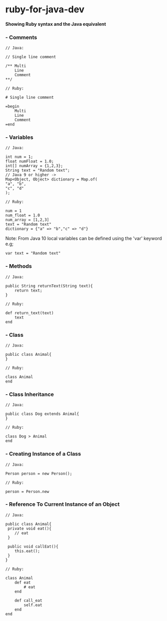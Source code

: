 # ruby-for-java-dev

#### Showing Ruby syntax and the Java equivalent

### **- Comments**

```// Java:```

```
// Single line comment

/** Multi
    Line
    Comment
**/
```

```// Ruby:```

```
# Single line comment

=begin
    Multi
    Line
    Comment
=end
```

### **- Variables**

```// Java:```

```
int num = 1;
float numFloat = 1.0;
int[] numArray = {1,2,3};
String text = "Random text";
// Java 9 or higher ->
Map<Object, Object> dictionary = Map.of(
"a", "b",
"c", "d"
);
```

```// Ruby:```

```
num = 1
num_float = 1.0
num_array = [1,2,3]
text = "Random text"
dictionary = {"a" => "b","c" => "d"}
```

Note: From Java 10 local variables can be defined using the 'var' keyword e.g;

```var text = "Random text"```

### **- Methods**

```// Java:```

```
public String returnText(String text){
    return text;
}
```

```// Ruby:```

```
def return_text(text)
    text
end
```

### **- Class**

```// Java:```

```
public class Animal{
}
```

```// Ruby:```

```
class Animal
end
```

### **- Class Inheritance**

```// Java:```

```
public class Dog extends Animal{
}
```

```// Ruby:```

```
class Dog > Animal
end
```

### **- Creating Instance of a Class**

```// Java:```

```
Person person = new Person();
```

```// Ruby:```

```
person = Person.new
```

### **- Reference To Current Instance of an Object**

```// Java:```

```
public class Animal{
 private void eat(){
    // eat
 }
 
 public void callEat(){
    this.eat();
 }
}
```

```// Ruby:```

```
class Animal
    def eat
        # eat
    end

    def call_eat
        self.eat
    end    
end
```